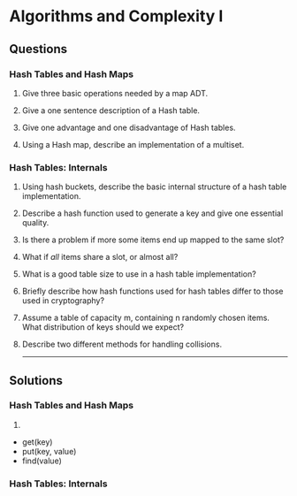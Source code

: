 # Algorithms and Complexity I #

## Questions ##

### Hash Tables and Hash Maps ###

1. Give three basic operations needed by a map ADT.

2. Give a one sentence description of a Hash table.

3. Give one advantage and one disadvantage of Hash tables.

4. Using a Hash map, describe an implementation of a multiset.


### Hash Tables: Internals ###

1. Using hash buckets, describe the basic internal structure of a hash table implementation.

2. Describe a hash function used to generate a key and give one essential quality. 

3. Is there a problem if more some items end up mapped to the same slot? 

4. What if *all* items share a slot, or almost all?

5. What is a good table size to use in a hash table implementation?

6. Briefly describe how hash functions used for hash tables differ to those used in cryptography?

7. Assume a table of capacity m, containing n randomly chosen items. What distribution of keys should we expect?

8. Describe two different methods for handling collisions.


      *     *     *     *     *


## Solutions ##

### Hash Tables and Hash Maps ###

1. 
  - get(key)
  - put(key, value)
  - find(value)



### Hash Tables: Internals ###



